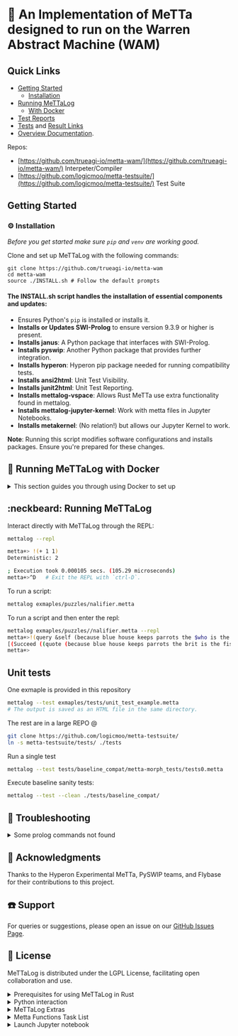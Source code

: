 # :rocket: An Implementation of MeTTa designed to run on the Warren Abstract Machine (WAM)

## Quick Links
- [Getting Started](#getting-started)
  - [Installation](#installation)
- [Running MeTTaLog](#neckbeard-running-mettalog)
  - [With Docker](#whale-running-mettalog-with-docker)
- [Test Reports](https://logicmoo.github.io/metta-testsuite/)
- [Tests](tests/) and [Result Links](reports/TEST_LINKS.md)
- [Overview Documentation](./docs/OVERVIEW.md).

Repos:
- [https://github.com/trueagi-io/metta-wam/](https://github.com/trueagi-io/metta-wam/)  Interpeter/Compiler
- [https://github.com/logicmoo/metta-testsuite/](https://github.com/logicmoo/metta-testsuite/) Test Suite


## Getting Started

### :gear: Installation

_Before you get started make sure `pip` and `venv` are working good._

Clone and set up MeTTaLog with the following commands:
```
git clone https://github.com/trueagi-io/metta-wam
cd metta-wam
source ./INSTALL.sh # Follow the default prompts 
```
#### The INSTALL.sh script handles the installation of essential components and updates:
- Ensures Python's `pip` is installed or installs it.
- **Installs or Updates SWI-Prolog** to ensure version 9.3.9 or higher is present.
- **Installs janus**: A Python package that interfaces with SWI-Prolog.
- **Installs pyswip**: Another Python package that provides further integration.
- **Installs hyperon**: Hyperon pip package needed for running compatibility tests.
- **Installs ansi2html**: Unit Test Visibility.
- **Installs junit2html**: Unit Test Reporting.
- **Installs mettalog-vspace**: Allows Rust MeTTa use extra functionality found in mettalog.
- **Installs mettalog-jupyter-kernel**: Work with metta files in Jupyter Notebooks.
- **Installs metakernel**: (No relation!) but allows our Jupyter Kernel to work.

**Note**: Running this script modifies software configurations and installs packages. Ensure you're prepared for these changes.

## :whale: Running MeTTaLog with Docker

<details>
  <summary>This section guides you through using Docker to set up</summary>

Ensures that MeTTaLog is isolated from your local filesystem and operates in a controlled environment.

### Building the Docker Image

To create a Docker image with MeTTaLog installed, use the following command:

```bash
docker build -t mettalog .
```

This command constructs a Docker image named `mettalog` based on the Dockerfile in the current directory.

### Interacting with MeTTaLog in Docker

After building the image, you can run MeTTaLog inside a Docker container. This isolates it from your local filesystem, which means it won't have direct access to your local files unless explicitly configured to do so.

To start an interactive container with a bash shell, use:

```bash
docker run -it mettalog bash -l
```

Once inside the container, you have several options to interact with MeTTaLog. See [Running MeTTaLog](#neckbeard-running-mettalog).

### Transferring Files to and from the Container

Docker allows you to copy files between the host and the container, which can be useful for moving scripts or data into the container before running them, or extracting results afterward. Refer to the Docker documentation on [copying files](https://docs.docker.com/engine/reference/commandline/container_cp/) for more details.

For comprehensive information about Docker's capabilities, consult the [Docker manuals](https://docs.docker.com/manuals/) and [reference documentation](https://docs.docker.com/reference/).

</details>

## :neckbeard: Running MeTTaLog

Interact directly with MeTTaLog through the REPL:
```bash
mettalog --repl

metta+> !(+ 1 1)
Deterministic: 2

; Execution took 0.000105 secs. (105.29 microseconds)
metta+>^D   # Exit the REPL with `ctrl-D`.
```

To run a script:
```bash
mettalog exmaples/puzzles/nalifier.metta
```

To run a script and then enter the repl:
```bash
mettalog exmaples/puzzles//nalifier.metta --repl
metta+>!(query &self (because blue house keeps parrots the $who is the fish owner))
[(Succeed ((quote (because blue house keeps parrots the brit is the fish owner))))]
metta+>

```

## Unit tests

One exmaple is provided in this repository
```bash
mettalog --test exmaples/tests/unit_test_example.metta
# The output is saved as an HTML file in the same directory.
```

The rest are in a large REPO @
```bash
git clone https://github.com/logicmoo/metta-testsuite/
ln -s metta-testsuite/tests/ ./tests  
```

Run a single test
```bash
mettalog --test tests/baseline_compat/metta-morph_tests/tests0.metta 
```
Execute baseline sanity tests:
```bash
mettalog --test --clean ./tests/baseline_compat/
```

## :toolbox: Troubleshooting

<details>
  <summary>Some prolog commands not found</summary>

If you already have a recent enough version of SWI-Prolog installed, that will be used instead of mettalog installing its own. Some of the packages might not be installed, and mettalog might give an error such as:

```
ERROR: save_history/0: Unknown procedure el_write_history/2
```

In that case, you need to rebuild your SWI-Prolog installation to include the missing packages. The most reliable way to do this is to make sure the following Debian/Ubuntu packages are installed using:

```
sudo apt install build-essential autoconf git cmake libpython3-dev libgmp-dev libssl-dev unixodbc-dev \
        libreadline-dev zlib1g-dev libarchive-dev libossp-uuid-dev libxext-dev \
        libice-dev libjpeg-dev libxinerama-dev libxft-dev libxpm-dev libxt-dev \
        pkg-config libdb-dev libpcre3-dev libyaml-dev libedit-dev
```

then rebuild SWI-Prolog using the instructions from the [SWI-Prolog -- Installation on Linux, *BSD (Unix)](https://www.swi-prolog.org/build/unix.html). The main part of this (assuming that you are in the `swipl` or `swipl-devel` directory) is:

```
cd build
cmake -DCMAKE_INSTALL_PREFIX=$HOME -DCMAKE_BUILD_TYPE=PGO -G Ninja ..
ninja
ctest -j $(nproc) --output-on-failure
ninja install
```
If you installed SWI-Prolog as a package from your Linux distribution and run into issues, it is likely that you will need to `apt remove` it and then either
* build SWI-Prolog from source making sure that all the operating system packages are installed first, or
* rerun the metta-wam `INSTALL.sh` script.

</details>

## :raised_hands: Acknowledgments
Thanks to the Hyperon Experimental MeTTa, PySWIP teams, and Flybase for their contributions to this project.

## :phone: Support
For queries or suggestions, please open an issue on our [GitHub Issues Page](https://github.com/trueagi-io/metta-wam/issues).

## :scroll: License
MeTTaLog is distributed under the LGPL License, facilitating open collaboration and use.

<details>
  <summary>Prerequisites for using MeTTaLog in Rust</summary>

- A build of [Hyperon Experimental](https://github.com/trueagi-io/hyperon-experimental) is required.
```bash
  /home/user$ metta
  metta> !(import-py! mettalog)
  metta> !(mettalog:repl)
  metta@&self +> !(ensure-loaded! whole_flybase)

  metta@&self +> !(let $query 
                     (, (fbgn_fbtr_fbpp_expanded $GeneID $TranscriptType $TranscriptID $GeneSymbol $GeneFullName $AnnotationID $_ $_ $_ $_ $_) 
					    (dmel_unique_protein_isoforms $ProteinID $ProteinSymbol $TranscriptSymbol $_) 
						(dmel_paralogs $ParalogGeneID $ProteinSymbol $_ $_ $_ $_ $_ $_ $_ $_ $_) 
						(gene_map_table $MapTableID $OrganismAbbreviation $ParalogGeneID $RecombinationLoc $CytogeneticLoc $SequenceLoc) 
						(synonym $SynonymID $MapTableID $CurrentSymbol $CurrentFullName $_ $_))
					(match &self $query $query))
                    
```

```shell
metta> !(test_custom_v_space)

; (add-atom &vspace_8 a)
; (add-atom &vspace_8 b)
; (atom-count &vspace_8)
Pass Test:(Values same: 2 == 2)
Pass Test:(Values same: Test Space Payload Attrib == Test Space Payload Attrib)
; (get-atoms &vspace_8)
Pass Test:( [a, b] == [a, b] )
; (add-atom &vspace_9 a)
; (add-atom &vspace_9 b)
; (add-atom &vspace_9 c)
; (remove-atom &vspace_9 b)
Pass Test:(remove_atom on a present atom should return true)
; (remove-atom &vspace_9 bogus)
Pass Test:(remove_atom on a missing atom should return false)
; (get-atoms &vspace_9)
Pass Test:( [a, c] == [a, c] )
; (add-atom &vspace_10 a)
; (add-atom &v

space_10 b)
; (add-atom &vspace_10 c)
; (atom-replace &vspace_10 b d)
; (add-atom &vspace_10 d)
Pass Test:(Expression is true: True)
; (get-atoms &vspace_10)
Pass Test:( [a, c, d] == [a, d, c] )
; (add-atom &vspace_11 (A B))
; (add-atom &vspace_11 (C D))
; (add-atom &vspace_11 (A E))
; (match &vspace_11 ($_105354) (A $_105354))
; RES: (metta-iter-bind  &vspace_11 (A B) (B))
; RES: (metta-iter-bind  &vspace_11 (A E) (E))
Pass Test:( [ { $xx <- B },
 { $xx <- E } ] == [{xx: B}, {xx: E}] )
; (add-atom &vspace_12 (A B))
Pass Test:(Values same: CSpace == CSpace)
; (match &vspace_12 ($_117600) (A $_117600))
; RES: (metta-iter-bind  &vspace_12 (A B) (B))
Pass Test:( [ { $v <- B } ] == [{v: B}] )
; (add-atom &vspace_12 (big-space None))
; (add-atom &vspace_13 (A B))
; (match &vspace_13 ($_129826) (A $_129826))
; RES: (metta-iter-bind  &vspace_13 (A B) (B))
; (match &vspace_13 ($_135548) (: B $_135548))
Pass Test:(Values same: [[B]] == [[B]])
```

</details>

<details>
  <summary>Python interaction</summary>

Module loading
; using the python default module resolver $PYTHONPATH
`!(import! &self motto.llm_gate)` 
; using the python path
`!(import! &self ../path/to/motto/llm_gate.py)`
; Rust way (was the only way to load llm_gate functions from Rust)
`!(import! &self motto)` 

; Script running
`!(pymain! &self ../path/to/motto/test_llm_gate.py ( arg1 arg2 ))`
; Single methods is python files
`!(pyr! &self ../path/to/motto/test_llm_gate.py "run_tests" ((= verbose True)))`

```
; Can define a shortcut
(: run-llm-tests (-> Bool Ratio))
(= 
  (run-llm-tests $verbose)
  (pyr! &self ../path/to/motto/test_llm_gate.py "run_tests" ((= verbose $verbose))))
```

</details>

<details>
  <summary>MeTTaLog Extras</summary>

```
; For the compiler to know that the member function will be a predicate 
(: member/2 Compiled)

; Declare member/2
(: member/2 Nondeterministic)


; Allow rewrites of member to invert using superpose
(: member/2 (Inverted 1 superpose))


```

```
; MeTTa file loading
!(include! &self ../path/to/motto/test_llm_gate.metta)

; Http Files
!(include! &self https://somewhere/test_llm_gate.metta)
```

```
; interfacing to Prolog
(:> OptionsList (List (^ Expresson (Arity 2))))
(:> ThreadOptions OptionsList)
(:> ThreadId Number)
(: make-thread (-> Expression ThreadOptions ThreadId))
(: thread_create/3 Deterministic)
;; (add-atom &self (Imported thread_create/3 2 make-thread))
(= 
  (make-thread $goal $options)
  (let True 
    (as-tf (thread_create! $goal $result $options))
	$result))

; returns a number and keeps going
!(make-thread (shell! "xeyes") ((detached False)))

```

To get comparable Interp vs Compiler statistics in one Main Output
```
clear ; mettalog --test --v=./src/main --log --html tests/*baseline*/ \
  --output=4-06-main-both --clean
clear ; mettalog --test --v=./src/canary-lng --log --html tests/*baseline*/ \
  --output=4-06-canary-lng-both --clean
clear ; mettalog --test --v=./src/canary --log --html tests/*baseline*/ \
  --output=4-06-canary-wd-both --clean
```

Vs for diffing
```

clear ; mettalog --test --v=./src/canary --log --html --compile=full tests/baseline_compat/ \
  --output=4-06-compile_full --clean

clear ; mettalog --test --v=./src/canary --log --html --compile=false tests/baseline_compat/ \
  --output=4-06-compile_false --clean

```

</details>

<details>
  <summary>Metta Functions Task List</summary>

| Function Name  | Doc. (@doc) | Test Created | Impl. in Interpreter | Impl. in Transpiler | Arg Types Declared |
|----------------|-------------|--------------|----------------------|---------------------|--------------------|
| `functionA`    | - [ ]       | - [ ]        | - [ ]                | - [ ]               | - [ ]              |
| `functionB`    | - [ ]       | - [ ]        | - [ ]                | - [ ]               | - [ ]              |
| `functionC`    | - [ ]       | - [ ]        | - [ ]                | - [ ]               | - [ ]              |

</details>

<details>
  <summary>Launch Jupyter notebook</summary>
 - Contains a Jupyter Kernel for MeTTa (in-progress)
```
./scripts/start_jupyter.sh
```
</details>
